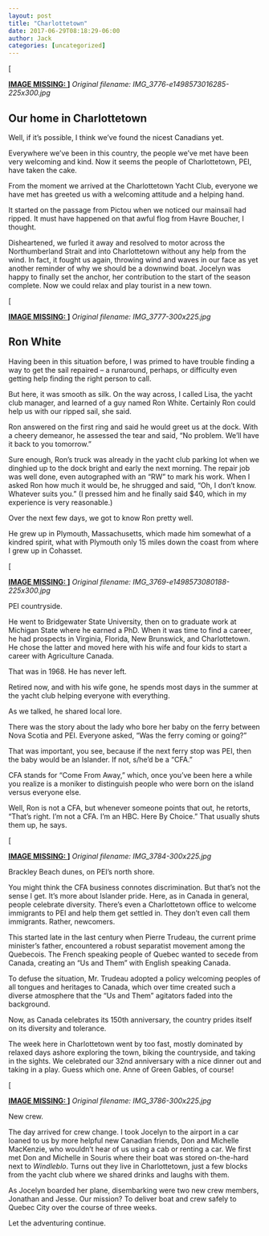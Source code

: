 ```yaml
---
layout: post
title: "Charlottetown"
date: 2017-06-29T08:18:29-06:00
author: Jack
categories: [uncategorized]
---
```


[<!-- IMAGE PLACEHOLDER
Original URL: http://windleblo.com/wp-content/uploads/2017/06/IMG_3776-e1498573016285-225x300.jpg
Filename: IMG_3776-e1498573016285-225x300.jpg
Date path: 2017/06/IMG_3776-e1498573016285-225x300.jpg
Caption: ](/wp-content/uploads/2017/06/IMG_3776-e1498573016285.jpg)
Instructions: Replace this comment with actual image upload
-->

**[IMAGE MISSING: ](/wp-content/uploads/2017/06/IMG_3776-e1498573016285.jpg)]**
*Original filename: IMG_3776-e1498573016285-225x300.jpg*

## Our home in Charlottetown

Well, if it’s possible, I think we’ve found the nicest Canadians yet.

Everywhere we’ve been in this country, the people we’ve met have been very welcoming and kind. Now it seems the people of Charlottetown, PEI, have taken the cake.

From the moment we arrived at the Charlottetown Yacht Club, everyone we have met has greeted us with a welcoming attitude and a helping hand.

It started on the passage from Pictou when we noticed our mainsail had ripped. It must have happened on that awful flog from Havre Boucher, I thought.

Disheartened, we furled it away and resolved to motor across the Northumberland Strait and into Charlottetown without any help from the wind. In fact, it fought us again, throwing wind and waves in our face as yet another reminder of why we should be a downwind boat. Jocelyn was happy to finally set the anchor, her contribution to the start of the season complete. Now we could relax and play tourist in a new town.

[<!-- IMAGE PLACEHOLDER
Original URL: http://windleblo.com/wp-content/uploads/2017/06/IMG_3777-300x225.jpg
Filename: IMG_3777-300x225.jpg
Date path: 2017/06/IMG_3777-300x225.jpg
Caption: ](/wp-content/uploads/2017/06/IMG_3777.jpg)
Instructions: Replace this comment with actual image upload
-->

**[IMAGE MISSING: ](/wp-content/uploads/2017/06/IMG_3777.jpg)]**
*Original filename: IMG_3777-300x225.jpg*

## Ron White

Having been in this situation before, I was primed to have trouble finding a way to get the sail repaired – a runaround, perhaps, or difficulty even getting help finding the right person to call.

But here, it was smooth as silk. On the way across, I called Lisa, the yacht club manager, and learned of a guy named Ron White. Certainly Ron could help us with our ripped sail, she said.

Ron answered on the first ring and said he would greet us at the dock. With a cheery demeanor, he assessed the tear and said, “No problem. We’ll have it back to you tomorrow.”

Sure enough, Ron’s truck was already in the yacht club parking lot when we dinghied up to the dock bright and early the next morning. The repair job was well done, even autographed with an “RW” to mark his work. When I asked Ron how much it would be, he shrugged and said, “Oh, I don’t know. Whatever suits you.” (I pressed him and he finally said $40, which in my experience is very reasonable.)

Over the next few days, we got to know Ron pretty well.

He grew up in Plymouth, Massachusetts, which made him somewhat of a kindred spirit, what with Plymouth only 15 miles down the coast from where I grew up in Cohasset.

[<!-- IMAGE PLACEHOLDER
Original URL: http://windleblo.com/wp-content/uploads/2017/06/IMG_3769-e1498573080188-225x300.jpg
Filename: IMG_3769-e1498573080188-225x300.jpg
Date path: 2017/06/IMG_3769-e1498573080188-225x300.jpg
Caption: ](/wp-content/uploads/2017/06/IMG_3769-e1498573080188.jpg)
Instructions: Replace this comment with actual image upload
-->

**[IMAGE MISSING: ](/wp-content/uploads/2017/06/IMG_3769-e1498573080188.jpg)]**
*Original filename: IMG_3769-e1498573080188-225x300.jpg*

PEI countryside.

He went to Bridgewater State University, then on to graduate work at Michigan State where he earned a PhD. When it was time to find a career, he had prospects in Virginia, Florida, New Brunswick, and Charlottetown. He chose the latter and moved here with his wife and four kids to start a career with Agriculture Canada.

That was in 1968. He has never left.

Retired now, and with his wife gone, he spends most days in the summer at the yacht club helping everyone with everything.

As we talked, he shared local lore.

There was the story about the lady who bore her baby on the ferry between Nova Scotia and PEI. Everyone asked, “Was the ferry coming or going?”

That was important, you see, because if the next ferry stop was PEI, then the baby would be an Islander. If not, s/he’d be a “CFA.”

CFA stands for “Come From Away,” which, once you’ve been here a while you realize is a moniker to distinguish people who were born on the island versus everyone else.

Well, Ron is not a CFA, but whenever someone points that out, he retorts, “That’s right. I’m not a CFA. I’m an HBC. Here By Choice.” That usually shuts them up, he says.

[<!-- IMAGE PLACEHOLDER
Original URL: http://windleblo.com/wp-content/uploads/2017/06/IMG_3784-300x225.jpg
Filename: IMG_3784-300x225.jpg
Date path: 2017/06/IMG_3784-300x225.jpg
Caption: ](/wp-content/uploads/2017/06/IMG_3784.jpg)
Instructions: Replace this comment with actual image upload
-->

**[IMAGE MISSING: ](/wp-content/uploads/2017/06/IMG_3784.jpg)]**
*Original filename: IMG_3784-300x225.jpg*

Brackley Beach dunes, on PEI’s north shore.

You might think the CFA business connotes discrimination. But that’s not the sense I get. It’s more about Islander pride. Here, as in Canada in general, people celebrate diversity. There’s even a Charlottetown office to welcome immigrants to PEI and help them get settled in. They don’t even call them immigrants. Rather, newcomers.

This started late in the last century when Pierre Trudeau, the current prime minister’s father, encountered a robust separatist movement among the Quebecois. The French speaking people of Quebec wanted to secede from Canada, creating an “Us and Them” with English speaking Canada.

To defuse the situation, Mr. Trudeau adopted a policy welcoming peoples of all tongues and heritages to Canada, which over time created such a diverse atmosphere that the “Us and Them” agitators faded into the background.

Now, as Canada celebrates its 150th anniversary, the country prides itself on its diversity and tolerance.

The week here in Charlottetown went by too fast, mostly dominated by relaxed days ashore exploring the town, biking the countryside, and taking in the sights. We celebrated our 32nd anniversary with a nice dinner out and taking in a play. Guess which one. Anne of Green Gables, of course!

[<!-- IMAGE PLACEHOLDER
Original URL: http://windleblo.com/wp-content/uploads/2017/06/IMG_3786-300x225.jpg
Filename: IMG_3786-300x225.jpg
Date path: 2017/06/IMG_3786-300x225.jpg
Caption: ](/wp-content/uploads/2017/06/IMG_3786.jpg)
Instructions: Replace this comment with actual image upload
-->

**[IMAGE MISSING: ](/wp-content/uploads/2017/06/IMG_3786.jpg)]**
*Original filename: IMG_3786-300x225.jpg*

New crew.

The day arrived for crew change. I took Jocelyn to the airport in a car loaned to us by more helpful new Canadian friends, Don and Michelle MacKenzie, who wouldn’t hear of us using a cab or renting a car. We first met Don and Michelle in Souris where their boat was stored on-the-hard next to _Windleblo_. Turns out they live in Charlottetown, just a few blocks from the yacht club where we shared drinks and laughs with them.

As Jocelyn boarded her plane, disembarking were two new crew members, Jonathan and Jesse. Our mission? To deliver boat and crew safely to Quebec City over the course of three weeks.

Let the adventuring continue.